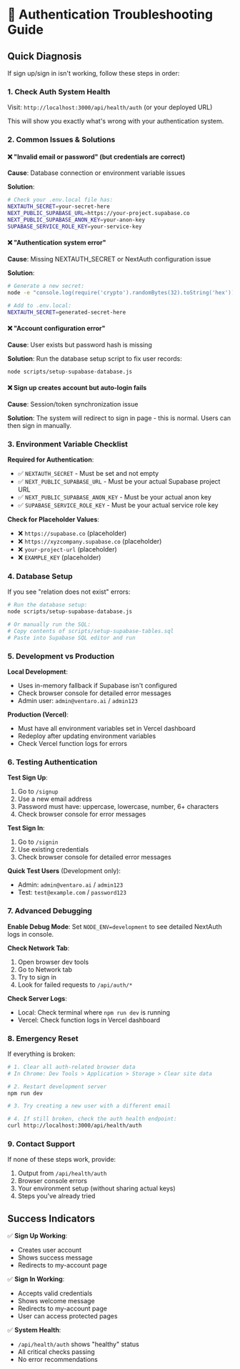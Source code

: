 # 🔧 Authentication Troubleshooting Guide

## Quick Diagnosis

If sign up/sign in isn't working, follow these steps in order:

### 1. Check Auth System Health
Visit: `http://localhost:3000/api/health/auth` (or your deployed URL)

This will show you exactly what's wrong with your authentication system.

### 2. Common Issues & Solutions

#### ❌ "Invalid email or password" (but credentials are correct)

**Cause**: Database connection or environment variable issues

**Solution**:
```bash
# Check your .env.local file has:
NEXTAUTH_SECRET=your-secret-here
NEXT_PUBLIC_SUPABASE_URL=https://your-project.supabase.co
NEXT_PUBLIC_SUPABASE_ANON_KEY=your-anon-key
SUPABASE_SERVICE_ROLE_KEY=your-service-key
```

#### ❌ "Authentication system error"

**Cause**: Missing NEXTAUTH_SECRET or NextAuth configuration issue

**Solution**:
```bash
# Generate a new secret:
node -e "console.log(require('crypto').randomBytes(32).toString('hex'))"

# Add to .env.local:
NEXTAUTH_SECRET=generated-secret-here
```

#### ❌ "Account configuration error"

**Cause**: User exists but password hash is missing

**Solution**: Run the database setup script to fix user records:
```bash
node scripts/setup-supabase-database.js
```

#### ❌ Sign up creates account but auto-login fails

**Cause**: Session/token synchronization issue

**Solution**: The system will redirect to sign in page - this is normal. Users can then sign in manually.

### 3. Environment Variable Checklist

**Required for Authentication**:
- ✅ `NEXTAUTH_SECRET` - Must be set and not empty
- ✅ `NEXT_PUBLIC_SUPABASE_URL` - Must be your actual Supabase project URL
- ✅ `NEXT_PUBLIC_SUPABASE_ANON_KEY` - Must be your actual anon key
- ✅ `SUPABASE_SERVICE_ROLE_KEY` - Must be your actual service role key

**Check for Placeholder Values**:
- ❌ `https://supabase.co` (placeholder)
- ❌ `https://xyzcompany.supabase.co` (placeholder)
- ❌ `your-project-url` (placeholder)
- ❌ `EXAMPLE_KEY` (placeholder)

### 4. Database Setup

If you see "relation does not exist" errors:

```bash
# Run the database setup:
node scripts/setup-supabase-database.js

# Or manually run the SQL:
# Copy contents of scripts/setup-supabase-tables.sql
# Paste into Supabase SQL editor and run
```

### 5. Development vs Production

**Local Development**:
- Uses in-memory fallback if Supabase isn't configured
- Check browser console for detailed error messages
- Admin user: `admin@ventaro.ai` / `admin123`

**Production (Vercel)**:
- Must have all environment variables set in Vercel dashboard
- Redeploy after updating environment variables
- Check Vercel function logs for errors

### 6. Testing Authentication

**Test Sign Up**:
1. Go to `/signup`
2. Use a new email address
3. Password must have: uppercase, lowercase, number, 6+ characters
4. Check browser console for error messages

**Test Sign In**:
1. Go to `/signin`
2. Use existing credentials
3. Check browser console for detailed error messages

**Quick Test Users** (Development only):
- Admin: `admin@ventaro.ai` / `admin123`
- Test: `test@example.com` / `password123`

### 7. Advanced Debugging

**Enable Debug Mode**:
Set `NODE_ENV=development` to see detailed NextAuth logs in console.

**Check Network Tab**:
1. Open browser dev tools
2. Go to Network tab
3. Try to sign in
4. Look for failed requests to `/api/auth/*`

**Check Server Logs**:
- Local: Check terminal where `npm run dev` is running
- Vercel: Check function logs in Vercel dashboard

### 8. Emergency Reset

If everything is broken:

```bash
# 1. Clear all auth-related browser data
# In Chrome: Dev Tools > Application > Storage > Clear site data

# 2. Restart development server
npm run dev

# 3. Try creating a new user with a different email

# 4. If still broken, check the auth health endpoint:
curl http://localhost:3000/api/health/auth
```

### 9. Contact Support

If none of these steps work, provide:
1. Output from `/api/health/auth`
2. Browser console errors
3. Your environment setup (without sharing actual keys)
4. Steps you've already tried

## Success Indicators

✅ **Sign Up Working**:
- Creates user account
- Shows success message
- Redirects to my-account page

✅ **Sign In Working**:
- Accepts valid credentials
- Shows welcome message
- Redirects to my-account page
- User can access protected pages

✅ **System Health**:
- `/api/health/auth` shows "healthy" status
- All critical checks passing
- No error recommendations 